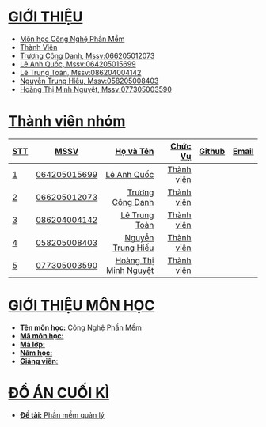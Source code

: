 <p align="center">
   <a href="https://giaothongvantaitphcm.edu.vn/" title="Trường Đại học Giao Thông Vận tải" style="border: none;">
     
# GIỚI THIỆU
- Môn học Công Nghệ Phần Mềm
- Thành Viên 
- Trương Công Danh, Mssv:066205012073
- Lê Anh Quốc, Mssv:064205015699
- Lê Trung Toàn, Mssv:086204004142
- Nguyễn Trung Hiếu, Mssv:058205008403
- Hoàng Thị Minh Nguyệt, Mssv:077305003590
# Thành viên nhóm
| STT    | MSSV          | Họ và Tên              |Chức Vụ    | Github                                                  | Email                   |
| ------ |:-------------:| ----------------------:|----------:|--------------------------------------------------------:|-------------------------:
|   1    | 064205015699  | Lê Anh Quốc            |Thành viên |                                                         |                         |
|   2    | 066205012073  | Trương Công Danh       |Thành viên |                                                         |                         |
|   3    | 086204004142  | Lê Trung Toàn          |Thành viên |                                                         |                         |
|   4    | 058205008403  | Nguyễn Trung Hiếu      |Thành viên |                                                         |                         |
|   5    | 077305003590  | Hoàng Thị Minh Nguyệt  |Thành viên |                                                         |                         |

# GIỚI THIỆU MÔN HỌC
* **Tên môn học:** Công Nghệ Phần Mềm
* **Mã môn học:** 
* **Mã lớp:** 
* **Năm học:** 
* **Giảng viên**: 

# ĐỒ ÁN CUỐI KÌ
* **Đề tài:** Phần mềm quản lý 

<!-- Footer -->
<p align='center'> </p>

